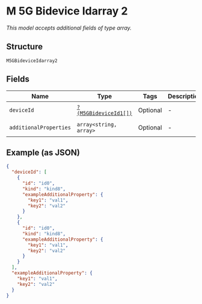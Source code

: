 
# M 5G Bidevice Idarray 2

*This model accepts additional fields of type array.*

## Structure

`M5GBideviceIdarray2`

## Fields

| Name | Type | Tags | Description | Getter | Setter |
|  --- | --- | --- | --- | --- | --- |
| `deviceId` | [`?(M5GBideviceId1[])`](../../doc/models/m-5g-bidevice-id-1.md) | Optional | - | getDeviceId(): ?array | setDeviceId(?array deviceId): void |
| `additionalProperties` | `array<string, array>` | Optional | - | findAdditionalProperty(string key): array | additionalProperty(string key, array value): void |

## Example (as JSON)

```json
{
  "deviceId": [
    {
      "id": "id0",
      "kind": "kind8",
      "exampleAdditionalProperty": {
        "key1": "val1",
        "key2": "val2"
      }
    },
    {
      "id": "id0",
      "kind": "kind8",
      "exampleAdditionalProperty": {
        "key1": "val1",
        "key2": "val2"
      }
    }
  ],
  "exampleAdditionalProperty": {
    "key1": "val1",
    "key2": "val2"
  }
}
```


